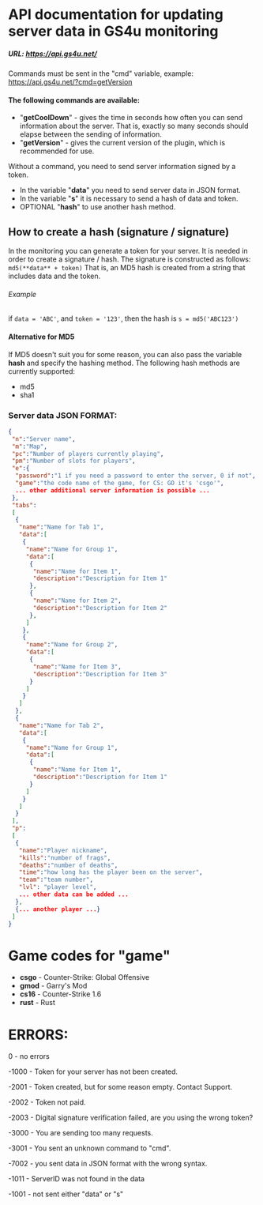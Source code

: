 # API documentation for updating server data in GS4u monitoring

##### URL: https://api.gs4u.net/
Commands must be sent in the "cmd" variable, example: https://api.gs4u.net/?cmd=getVersion

#### The following commands are available:
* "**getCoolDown**" - gives the time in seconds how often you can send information about the server. 
That is, exactly so many seconds should elapse between the sending of information.
* "**getVersion**" - gives the current version of the plugin, which is recommended for use.

Without a command, you need to send server information signed by a token.
* In the variable "**data**" you need to send server data in JSON format.
* In the variable "**s**" it is necessary to send a hash of data and token.
* OPTIONAL "**hash**" to use another hash method.

## How to create a hash (signature / signature)
In the monitoring you can generate a token for your server. 
It is needed in order to create a signature / hash.
The signature is constructed as follows: ```md5(**data** + token)```
That is, an MD5 hash is created from a string that includes data and the token.
###### Example
if ```data = 'ABC'```, and ```token = '123'```, then the hash is ```s = md5('ABC123')```

#### Alternative for MD5
If MD5 doesn't suit you for some reason, you can also pass the variable **hash** and specify the hashing method.
The following hash methods are currently supported:
* md5
* sha1

### Server data JSON FORMAT:
```json
{
 "n":"Server name",
 "m":"Map",
 "pc":"Number of players currently playing",
 "pm":"Number of slots for players",
 "e":{
  "password":"1 if you need a password to enter the server, 0 if not",
  "game":"the code name of the game, for CS: GO it's 'csgo'",
  ... other additional server information is possible ...
 },
 "tabs":
 [
  {
   "name":"Name for Tab 1",
   "data":[
    {
     "name":"Name for Group 1",
     "data":[
      {
       "name":"Name for Item 1",
       "description":"Description for Item 1"
      },
      {
       "name":"Name for Item 2",
       "description":"Description for Item 2"
      },
     ]
    },
    {
     "name":"Name for Group 2",
     "data":[
      {
       "name":"Name for Item 3",
       "description":"Description for Item 3"
      }
     ]
    }
   ]
  },
  {
   "name":"Name for Tab 2",
   "data":[
    {
     "name":"Name for Group 1",
     "data":[
      {
       "name":"Name for Item 1",
       "description":"Description for Item 1"
      }
     ]
    }
   ]
  }
 ],
 "p":
 [
  {
   "name":"Player nickname",
   "kills":"number of frags",
   "deaths":"number of deaths",
   "time":"how long has the player been on the server",
   "team":"team number",
   "lvl": "player level",
   ... other data can be added ...
  },
  {... another player ...}
 ]
}
```

# Game codes for "game"
* **csgo** - Counter-Strike: Global Offensive
* **gmod** - Garry's Mod
* **cs16** - Counter-Strike 1.6
* **rust** - Rust

# ERRORS:
0 - no errors

-1000 - Token for your server has not been created.

-2001 - Token created, but for some reason empty. Contact Support.

-2002 - Token not paid.

-2003 - Digital signature verification failed, are you using the wrong token?

-3000 - You are sending too many requests.

-3001 - You sent an unknown command to "cmd".

-7002 - you sent data in JSON format with the wrong syntax.

-1011 - ServerID was not found in the data

-1001 - not sent either "data" or "s"
